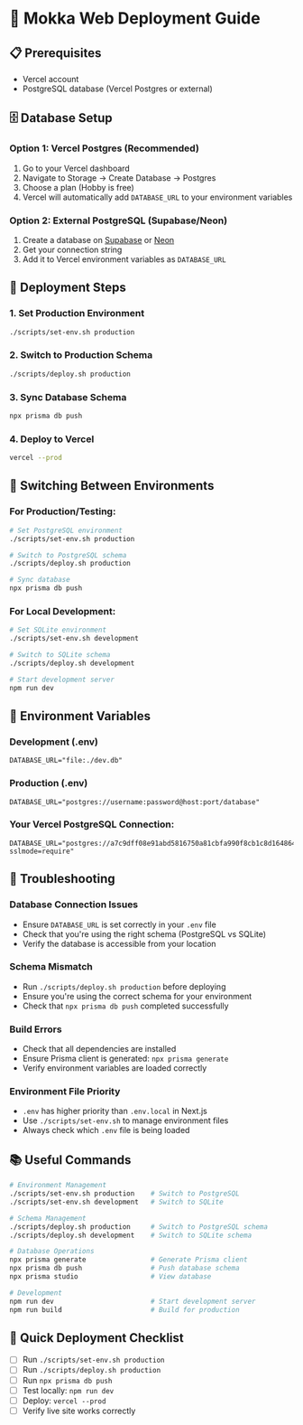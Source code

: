 # 🚀 Mokka Web Deployment Guide

## 📋 Prerequisites

- Vercel account
- PostgreSQL database (Vercel Postgres or external)

## 🗄️ Database Setup

### Option 1: Vercel Postgres (Recommended)
1. Go to your Vercel dashboard
2. Navigate to Storage → Create Database → Postgres
3. Choose a plan (Hobby is free)
4. Vercel will automatically add `DATABASE_URL` to your environment variables

### Option 2: External PostgreSQL (Supabase/Neon)
1. Create a database on [Supabase](https://supabase.com) or [Neon](https://neon.tech)
2. Get your connection string
3. Add it to Vercel environment variables as `DATABASE_URL`

## 🚀 Deployment Steps

### 1. Set Production Environment
```bash
./scripts/set-env.sh production
```

### 2. Switch to Production Schema
```bash
./scripts/deploy.sh production
```

### 3. Sync Database Schema
```bash
npx prisma db push
```

### 4. Deploy to Vercel
```bash
vercel --prod
```

## 🔄 Switching Between Environments

### For Production/Testing:
```bash
# Set PostgreSQL environment
./scripts/set-env.sh production

# Switch to PostgreSQL schema
./scripts/deploy.sh production

# Sync database
npx prisma db push
```

### For Local Development:
```bash
# Set SQLite environment
./scripts/set-env.sh development

# Switch to SQLite schema
./scripts/deploy.sh development

# Start development server
npm run dev
```

## 📝 Environment Variables

### Development (.env)
```
DATABASE_URL="file:./dev.db"
```

### Production (.env)
```
DATABASE_URL="postgres://username:password@host:port/database"
```

### Your Vercel PostgreSQL Connection:
```
DATABASE_URL="postgres://a7c9dff08e91abd5816750a81cbfa990f8cb1c8d164864ee51b2fdd05294a28f:sk_QkfNqtO7bdJAXZmisJW_e@db.prisma.io:5432/?sslmode=require"
```

## 🐛 Troubleshooting

### Database Connection Issues
- Ensure `DATABASE_URL` is set correctly in your `.env` file
- Check that you're using the right schema (PostgreSQL vs SQLite)
- Verify the database is accessible from your location

### Schema Mismatch
- Run `./scripts/deploy.sh production` before deploying
- Ensure you're using the correct schema for your environment
- Check that `npx prisma db push` completed successfully

### Build Errors
- Check that all dependencies are installed
- Ensure Prisma client is generated: `npx prisma generate`
- Verify environment variables are loaded correctly

### Environment File Priority
- `.env` has higher priority than `.env.local` in Next.js
- Use `./scripts/set-env.sh` to manage environment files
- Always check which `.env` file is being loaded

## 📚 Useful Commands

```bash
# Environment Management
./scripts/set-env.sh production    # Switch to PostgreSQL
./scripts/set-env.sh development   # Switch to SQLite

# Schema Management
./scripts/deploy.sh production     # Switch to PostgreSQL schema
./scripts/deploy.sh development    # Switch to SQLite schema

# Database Operations
npx prisma generate                # Generate Prisma client
npx prisma db push                 # Push database schema
npx prisma studio                  # View database

# Development
npm run dev                        # Start development server
npm run build                      # Build for production
```

## 🎯 Quick Deployment Checklist

- [ ] Run `./scripts/set-env.sh production`
- [ ] Run `./scripts/deploy.sh production`
- [ ] Run `npx prisma db push`
- [ ] Test locally: `npm run dev`
- [ ] Deploy: `vercel --prod`
- [ ] Verify live site works correctly
